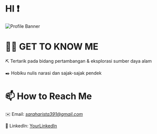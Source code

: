 # HI ❗

![Profile Banner](https://i.pinimg.com/736x/ea/18/26/ea182623006e4098e41a020471bd2308.jpg)

# 👩‍💻 GET TO KNOW ME

⛏️ Tertarik pada bidang pertambangan & eksplorasi sumber daya alam

✒️ Hobiku nulis narasi dan sajak-sajak pendek

# 📫 How to Reach Me

✉️ Email: *saraharista391@gmail.com*

💼 LinkedIn: [YourLinkedIn](www.linkedin.com/in/sarah-arista-karunia-dewi-251999335)  
